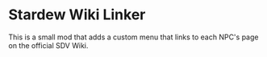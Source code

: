 # Stardew Wiki Linker

This is a small mod that adds a custom menu that links to each NPC's page on the official SDV Wiki.

